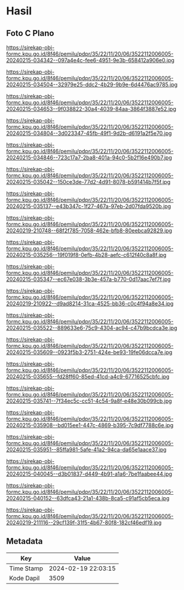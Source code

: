 # Hasil

## Foto C Plano

https://sirekap-obj-formc.kpu.go.id/8f46/pemilu/pdpr/35/22/11/20/06/3522112006005-20240215-034342--097a4e4c-fee6-4951-9e3b-658412a906e0.jpg

https://sirekap-obj-formc.kpu.go.id/8f46/pemilu/pdpr/35/22/11/20/06/3522112006005-20240215-034504--32979e25-ddc2-4b29-9b9e-6d4476ac9785.jpg

https://sirekap-obj-formc.kpu.go.id/8f46/pemilu/pdpr/35/22/11/20/06/3522112006005-20240215-034653--9f038822-30a4-4039-84aa-3864f3887e52.jpg

https://sirekap-obj-formc.kpu.go.id/8f46/pemilu/pdpr/35/22/11/20/06/3522112006005-20240215-034804--3d023347-45fb-49f1-9d2b-d6191a2f5e70.jpg

https://sirekap-obj-formc.kpu.go.id/8f46/pemilu/pdpr/35/22/11/20/06/3522112006005-20240215-034846--723c17a7-2ba8-401a-94c0-5b2f16e490b7.jpg

https://sirekap-obj-formc.kpu.go.id/8f46/pemilu/pdpr/35/22/11/20/06/3522112006005-20240215-035042--150ce3de-77d2-4d91-8078-b591414b7f5f.jpg

https://sirekap-obj-formc.kpu.go.id/8f46/pemilu/pdpr/35/22/11/20/06/3522112006005-20240215-035137--e43b347c-1f27-467a-97eb-2d07fda9520b.jpg

https://sirekap-obj-formc.kpu.go.id/8f46/pemilu/pdpr/35/22/11/20/06/3522112006005-20240219-210748--68f2f785-7058-462e-bfb8-80eebca92829.jpg

https://sirekap-obj-formc.kpu.go.id/8f46/pemilu/pdpr/35/22/11/20/06/3522112006005-20240215-035256--19f019f8-0efb-4b28-aefc-c612f40c8a8f.jpg

https://sirekap-obj-formc.kpu.go.id/8f46/pemilu/pdpr/35/22/11/20/06/3522112006005-20240215-035347--ec67e038-3b3e-457a-b770-0d17aac7ef7f.jpg

https://sirekap-obj-formc.kpu.go.id/8f46/pemilu/pdpr/35/22/11/20/06/3522112006005-20240219-210922--d9ad8214-31ca-4525-bb36-c0c4f94a8e34.jpg

https://sirekap-obj-formc.kpu.go.id/8f46/pemilu/pdpr/35/22/11/20/06/3522112006005-20240215-035522--889633e6-75c9-4304-ac94-c47b9bcdca3e.jpg

https://sirekap-obj-formc.kpu.go.id/8f46/pemilu/pdpr/35/22/11/20/06/3522112006005-20240215-035609--0923f5b3-2751-424e-be93-19fe06dcca7e.jpg

https://sirekap-obj-formc.kpu.go.id/8f46/pemilu/pdpr/35/22/11/20/06/3522112006005-20240215-035655--fd28ff60-85ed-41cd-a4c9-67716525cbfc.jpg

https://sirekap-obj-formc.kpu.go.id/8f46/pemilu/pdpr/35/22/11/20/06/3522112006005-20240215-035741--7f34ec5c-cc51-4c54-9a8f-e48e30b099cb.jpg

https://sirekap-obj-formc.kpu.go.id/8f46/pemilu/pdpr/35/22/11/20/06/3522112006005-20240215-035908--bd015ee1-447c-4869-b395-7c9df7788c6e.jpg

https://sirekap-obj-formc.kpu.go.id/8f46/pemilu/pdpr/35/22/11/20/06/3522112006005-20240215-035951--85ffa981-5afe-41a2-94ca-da65e1aace37.jpg

https://sirekap-obj-formc.kpu.go.id/8f46/pemilu/pdpr/35/22/11/20/06/3522112006005-20240215-040045--d3b01837-d449-4b91-a1a6-7be1faabee44.jpg

https://sirekap-obj-formc.kpu.go.id/8f46/pemilu/pdpr/35/22/11/20/06/3522112006005-20240215-040152--63dfca43-21a1-438b-8ca5-c91af5cb5eca.jpg

https://sirekap-obj-formc.kpu.go.id/8f46/pemilu/pdpr/35/22/11/20/06/3522112006005-20240219-211116--29cf139f-31f5-4b67-80f8-182cf46edf19.jpg


## Metadata

| Key        | Value               |
| ---------- | ------------------- |
| Time Stamp | 2024-02-19 22:03:15 |
| Kode Dapil | 3509                |



